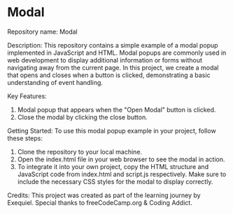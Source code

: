 # Modal

Repository name: Modal

Description:
This repository contains a simple example of a modal popup implemented in JavaScript and HTML. Modal popups are commonly used in web development to display additional information or forms without navigating away from the current page. In this project, we create a modal that opens and closes when a button is clicked, demonstrating a basic understanding of event handling.

Key Features:
1) Modal popup that appears when the "Open Modal" button is clicked.
2) Close the modal by clicking the close button.

Getting Started:
To use this modal popup example in your project, follow these steps:

1) Clone the repository to your local machine.
2) Open the index.html file in your web browser to see the modal in action.
3) To integrate it into your own project, copy the HTML structure and JavaScript code from index.html and script.js respectively. Make sure to include the necessary CSS styles for the modal to display correctly.

Credits:
This project was created as part of the learning journey by Exequiel. Special thanks to freeCodeCamp.org & Coding Addict.
